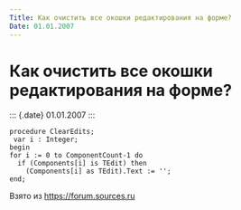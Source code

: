```yaml
---
Title: Как очистить все окошки редактирования на форме?
Date: 01.01.2007
---
```



Как очистить все окошки редактирования на форме?
================================================

::: {.date}
01.01.2007
:::

    procedure ClearEdits;
     var i : Integer;
    begin
    for i := 0 to ComponentCount-1 do
      if (Components[i] is TEdit) then
        (Components[i] as TEdit).Text := '';
    end;

Взято из <https://forum.sources.ru>
